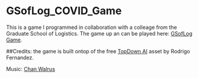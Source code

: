 # GSofLog_COVID_Game
This is a game I programmed in collaboration with a colleage from the Graduate School of Logistics. The game up an can be played here: [GSofLog Game](https://gsoflog.lfo.tu-dortmund.de/gsoflog-game/).

##Credits:
the game is built ontop of the free [TopDown AI](https://assetstore.unity.com/packages/templates/topdown-ai-54579) asset by Rodrigo Fernandez.

Music: [Chan Walrus](https://chanwalrus.com/music-archive/ )
